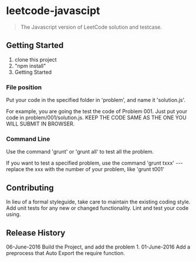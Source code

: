# leetcode-javascipt

> The Javascript version of LeetCode solution and testcase.

## Getting Started
1. clone this project
2. "npm install"
3. Getting Started

### File position
Put your code in the specified folder in 'problem', 
and name it 'solution.js'.

For example, you are going the test the code of Problem 001.
Just put your code in problem/001/solution.js.
KEEP THE CODE SAME AS THE ONE YOU WILL SUBMIT IN BROWSER.

### Command Line
Use the command 'grunt' or 'grunt all' to test all the problem.

If you want to test a specified problem, use the command
'grunt txxx' 
--- replace the xxx with the number of your problem, like 'grunt t001'

## Contributing
In lieu of a formal styleguide, take care to maintain the existing coding style. Add unit tests for any new or changed functionality. Lint and test your code using.

## Release History
06-June-2016 Build the Project, and add the problem 1.
01-June-2016 Add a preprocess that Auto Export the require function.